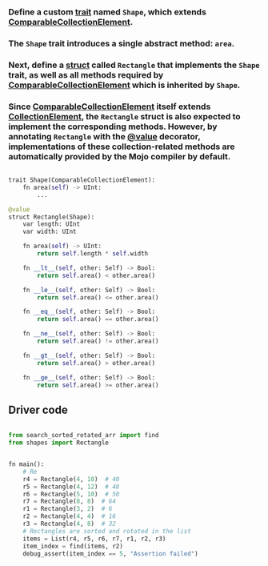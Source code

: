 ### Define a custom [trait](https://docs.modular.com/mojo/manual/traits) named `Shape`, which extends [ComparableCollectionElement](https://docs.modular.com/mojo/stdlib/builtin/value/ComparableCollectionElement). 

### The `Shape` trait introduces a single abstract method: `area`.

### Next, define a [struct](https://docs.modular.com/mojo/manual/structs) called `Rectangle` that implements the `Shape` trait, as well as all methods required by [ComparableCollectionElement](https://docs.modular.com/mojo/stdlib/builtin/value/ComparableCollectionElement) which is inherited by `Shape`.

### Since [ComparableCollectionElement](https://docs.modular.com/mojo/stdlib/builtin/value/ComparableCollectionElement) itself extends [CollectionElement](https://docs.modular.com/mojo/stdlib/builtin/value/CollectionElement), the `Rectangle` struct is also expected to implement the corresponding methods. However, by annotating `Rectangle` with the [@value](https://docs.modular.com/mojo/manual/decorators/value/) decorator, implementations of these collection-related methods are automatically provided by the Mojo compiler by default.

```python

trait Shape(ComparableCollectionElement):
    fn area(self) -> UInt:
        ...

@value
struct Rectangle(Shape):
    var length: UInt
    var width: UInt

    fn area(self) -> UInt:
        return self.length * self.width

    fn __lt__(self, other: Self) -> Bool:
        return self.area() < other.area()

    fn __le__(self, other: Self) -> Bool:
        return self.area() <= other.area()

    fn __eq__(self, other: Self) -> Bool:
        return self.area() == other.area()

    fn __ne__(self, other: Self) -> Bool:
        return self.area() != other.area()

    fn __gt__(self, other: Self) -> Bool:
        return self.area() > other.area()

    fn __ge__(self, other: Self) -> Bool:
        return self.area() >= other.area()

```
## Driver code
```python

from search_sorted_rotated_arr import find
from shapes import Rectangle


fn main():
    # Re
    r4 = Rectangle(4, 10)  # 40
    r5 = Rectangle(4, 12)  # 48
    r6 = Rectangle(5, 10)  # 50
    r7 = Rectangle(8, 8)  # 64
    r1 = Rectangle(3, 2)  # 6
    r2 = Rectangle(4, 4)  # 16
    r3 = Rectangle(4, 8)  # 32
    # Rectangles are sorted and rotated in the list
    items = List(r4, r5, r6, r7, r1, r2, r3)
    item_index = find(items, r2)
    debug_assert(item_index == 5, "Assertion failed")

```
